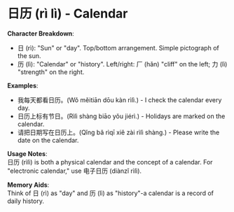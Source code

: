 # **日历 (rì lì) - Calendar**

**Character Breakdown**:  
- 日 (rì): "Sun" or "day". Top/bottom arrangement. Simple pictograph of the sun.  
- 历 (lì): "Calendar" or "history". Left/right: 厂 (hǎn) "cliff" on the left; 力 (lì) "strength" on the right.

**Examples**:  
- 我每天都看日历。(Wǒ měitiān dōu kàn rìlì.) - I check the calendar every day.  
- 日历上标有节日。(Rìlì shàng biāo yǒu jiérì.) - Holidays are marked on the calendar.  
- 请把日期写在日历上。(Qǐng bǎ rìqī xiě zài rìlì shàng.) - Please write the date on the calendar.

**Usage Notes**:  
日历 (rìlì) is both a physical calendar and the concept of a calendar. For "electronic calendar," use 电子日历 (diànzǐ rìlì).

**Memory Aids**:  
Think of 日 (rì) as "day" and 历 (lì) as "history"-a calendar is a record of daily history.